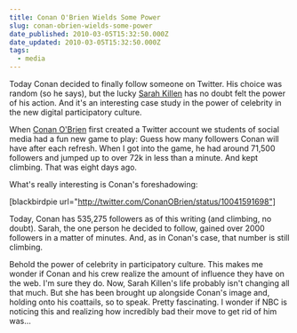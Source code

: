 ```yaml
---
title: Conan O'Brien Wields Some Power
slug: conan-obrien-wields-some-power
date_published: 2010-03-05T15:32:50.000Z
date_updated: 2010-03-05T15:32:50.000Z
tags:
  - media
---
```


Today Conan decided to finally follow someone on Twitter. His choice was random (so he says), but the lucky [Sarah Killen](http://twitter.com/LovelyButton) has no doubt felt the power of his action. And it's an interesting case study in the power of celebrity in the new digital participatory culture.

When [Conan O'Brien](http://twitter.com/ConanObrien) first created a Twitter account we students of social media had a fun new game to play: Guess how many followers Conan will have after each refresh. When I got into the game, he had around 71,500 followers and jumped up to over 72k in less than a minute. And kept climbing. That was eight days ago.

What's really interesting is Conan's foreshadowing:

[blackbirdpie url="http://twitter.com/ConanOBrien/status/10041591698"]

Today, Conan has 535,275 followers as of this writing (and climbing, no doubt). Sarah, the one person he decided to follow, gained over 2000 followers in a matter of minutes. And, as in Conan's case, that number is still climbing.

Behold the power of celebrity in participatory culture. This makes me wonder if Conan and his crew realize the amount of influence they have on the web. I'm sure they do. Now, Sarah Killen's life probably isn't changing all that much. But she has been brought up alongside Conan's image and, holding onto his coattails, so to speak. Pretty fascinating. I wonder if NBC is noticing this and realizing how incredibly bad their move to get rid of him was...

